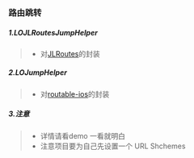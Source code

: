 ### 路由跳转

##### 1.LOJLRoutesJumpHelper
>* 对[JLRoutes](https://github.com/joeldev/JLRoutes)的封装

##### 2.LOJumpHelper
>*  对[routable-ios](https://github.com/clayallsopp/routable-ios)的封装


##### 3.注意

  >* 详情请看demo 一看就明白
  >* 注意项目要为自己先设置一个 URL Shchemes
